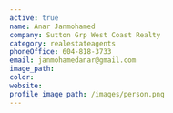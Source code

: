 ```yaml
---
active: true
name: Anar Janmohamed
company: Sutton Grp West Coast Realty
category: realestateagents
phoneOffice: 604-818-3733
email: janmohamedanar@gmail.com
image_path:
color:
website:
profile_image_path: /images/person.png
---
```



